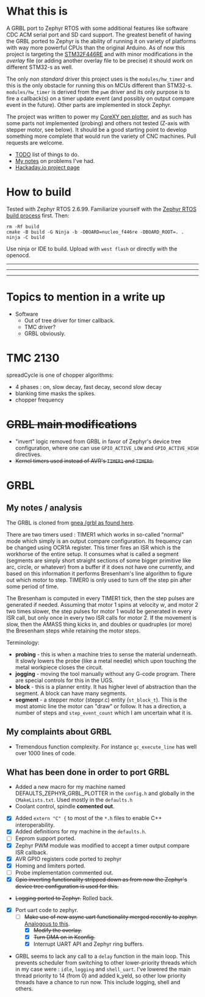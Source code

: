 # What this is
A GRBL port to Zephyr RTOS with some additional features like software CDC ACM serial port and SD card support. The greatest benefit of having the GRBL ported to Zephyr is the ability of running it on variety of platforms with way more powerful CPUs than the original Arduino. As of now this project is targeting the [STM32F446RE](https://www.st.com/en/microcontrollers-microprocessors/stm32f446re.html) and with minor modifications in the *overlay* file (or adding another overlay file to be precise) it should work on different STM32-s as well. 

The only *non standard* driver this project uses is the `modules/hw_timer` and this is the only obstacle for running this on MCUs different than STM32-s. `modules/hw_timer` is derived from the `pwm` driver and its only purpose is to fire a callback(s) on a timer update event (and possibly on output compare event in the future). Other parts are implemented in stock Zephyr.

The project was written to power my [CoreXY pen plotter](https://hackaday.io/project/177237-corexy-pen-plotter), and as such has some parts not implemented (probing) and others not tested (Z-axis with stepper motor, see below). It should be a good starting point to develop something more complete that would run the variety of CNC machines. Pull requests are welcome.

* [TODO](TODO.md) list of things to do.
* [My notes](NOTES.md) on problems I've had. 
* [Hackaday.io project page](https://hackaday.io/project/177237-corexy-pen-plotter)

# How to build
Tested with Zephyr RTOS 2.6.99. Familiarize yourself with the [Zephyr RTOS build process](https://docs.zephyrproject.org/latest/getting_started/index.html) first. Then:

```
rm -Rf build
cmake -B build -G Ninja -b -DBOARD=nucleo_f446re -DBOARD_ROOT=. .
ninja -C build
```

Use ninja or IDE to build. Upload with `west flash` or directly with the openocd.

-----
-----
-----

# Topics to mention in a write up
* Software
  * Out of tree driver for timer callback.
  * TMC driver?
  * GRBL obviously.

# TMC 2130
spreadCycle is one of chopper algorithms:
* 4 phases : on, slow decay, fast decay, second slow decay
* blanking time masks the spikes.
* chopper frequency

# ~~GRBL main modifications~~
* "invert" logic removed from GRBL in favor of Zephyr's device tree configuration, where one can use `GPIO_ACTIVE_LOW` and `GPIO_ACTIVE_HIGH` directives.
* ~~Kernel timers used instead of AVR's `TIMER1` and `TIMER0`.~~

# GRBL
## My notes / analysis
The GRBL is cloned from [gnea /grbl as found here](https://github.com/gnea/grbl/wiki).

There are two timers used : TIMER1 which works in so-called "normal" mode which simply is an output compare configuration. Its frequency can be changed using OCR1A register. This timer fires an ISR which is the workhorse of the entire setup. It consumes what is called a segment (segments are simply short straight sections of some bigger primitive like arc, circle, or whatever) from a buffer if it does not have one currently, and based on this information it performs Bresenham's line algorithm to figure out which motor to step. TIMER0 is only used to turn off the step pin after some period of time.

The Bresenham is computed in every TIMER1 tick, then the step pulses are generated if needed. Assuming that motor 1 spins at velocity *w*, and motor 2 two times slower, the step pulses for motor 1 would be generated in every ISR call, but only once in every two ISR calls for motor 2. If the movement is slow, then the AMASS thing kicks in, and doubles or quadruples (or more) the Bresenham steps while retaining the motor steps.

Terminology:
* **probing** - this is when a machine tries to sense the material underneath. It slowly lowers the probe (like a metal needle) which upon touching the metal workpiece closes the circuit.
* **jogging** - moving the tool manually without any G-code program. There are special controls for this in the UGS.
* **block** - this is a planner entity. It has higher level of abstraction than the segment. A block can have many segments.
* **segment** - a stepper motor (steppr.c) entity (`st_block_t`). This is the most atomic line the motor can "draw" or follow. It has a direction, a number of steps and `step_event_count` which I am uncertain what it is.

## My complaints about GRBL
* Tremendous function complexity. For instance `gc_execute_line` has well over 1000 lines of code. 

## What has been done in order to port GRBL
* Added a new macro for my machine named DEFAULTS_ZEPHYR_GRBL_PLOTTER in the `config.h` and globally in the `CMakeLists.txt`. Used mostly in the `defaults.h`
* Coolant control, spindle **comented out**.
* [x] Added `extern "C" {` to most of the `*.h` files to enable C++ interoperability.
* [x] Added definitions for my machine in the `defaults.h`. 
* [ ] Eeprom support ported.
* [x] Zephyr PWM module was modified to accept a timer output compare ISR callback.
* [x] AVR GPIO registers code ported to zephyr 
* [x] Homing and limiters ported.
* [ ] Probe implementation commented out.
* [x] ~~Gpio inverting functionality stripped down as from now the Zephyr's device tree configuration is used for this.~~
* ~~Logging ported to Zephyr.~~ Rolled back.
* [x] Port uart code to zephyr.
  * [ ] ~~Make use of new async uart functionality merged recently to zephyr.~~ [Analogous to this](https://github.com/zephyrproject-rtos/zephyr/pull/30917/commits/a62711bd260fea80948f668d35b05452bd26e95f). 
    * [x] ~~Modify the overlay.~~
    * [x] ~~Turn DMA on in Kconfig.~~
    * [x] Interrupt UART API and Zephyr ring buffers.
* GRBL seems to lack any call to a `delay` function in the main loop. This prevents scheduler from switching to other lower-priority threads which in my case were : `idle`, `logging` and `shell_uart`. I've lowered the main thread priority to 14 (from 0) and added k_yeld, so other low priority threads have a chance to run now. This include logging, shell and others.